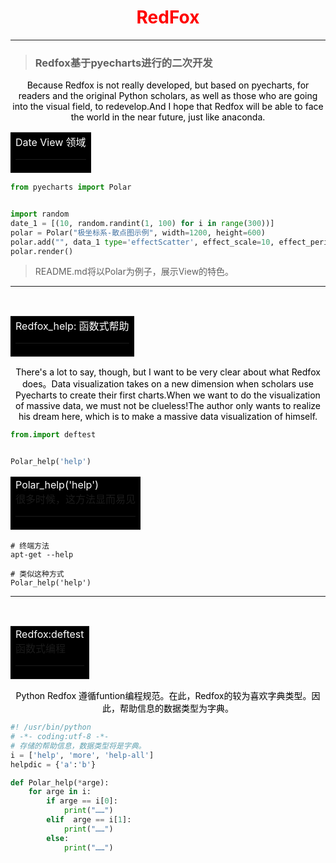 <h1 align="center"><font color="red">RedFox</font></h1>

<hr>

> ### Redfox基于pyecharts进行的二次开发

<p align="center"><font color=#000000>Because Redfox is not really developed, but based on pyecharts, for readers and the original Python scholars, as well as those who are going into the visual field, to redevelop.And I hope that Redfox will be able to face the world in the near future, just like anaconda.</font></p>

<table><tr><td bgcolor=#000000><font color=#FFFFFF>Date View 领域</font><hr></td></tr></table>

```python
from pyecharts import Polar


import random
date_1 = [(10, random.randint(1, 100) for i in range(300))]
polar = Polar("极坐标系-散点图示例", width=1200, height=600)
polar.add("", data_1 type='effectScatter', effect_scale=10, effect_period=5)
polar.render()

```

> README.md将以Polar为例子，展示View的特色。

<hr>

<br>

<table><tr><td bgcolor=#000000><font color=#FFFFFF>Redfox_help: 函数式帮助</font><hr></td></tr></table>

<p align="center"><font color=#000000>There's a lot to say, though, but I want to be very clear about what Redfox does。Data visualization takes on a new dimension when scholars use Pyecharts to create their first charts.When we want to do the visualization of massive data, we must not be clueless!The author only wants to realize his dream here, which is to make a massive data visualization of himself.</font></p>

```python
from.import deftest


Polar_help('help')
```

<table><tr><td bgcolor=#000000><font color=#FFFFFF>Polar_help('help')</font><br>
    <font>很多时候，这方法显而易见</font><hr></td></tr></table>

```shell
# 终端方法
apt-get --help

# 类似这种方式
Polar_help('help')
```

<hr>

<br>

<table><tr><td bgcolor=#000000><font color=#FFFFFF>Redfox:deftest</font><br>
    <font>函数式编程</font><hr></td></tr></table>

<p align="center"><font color=#000000>Python Redfox 遵循funtion编程规范。在此，Redfox的较为喜欢字典类型。因此，帮助信息的数据类型为字典。</font></p>

```python
#! /usr/bin/python 
# -*- coding:utf-8 -*-
# 存储的帮助信息，数据类型将是字典。
i = ['help', 'more', 'help-all']
helpdic = {'a':'b'}

def Polar_help(*arge):
    for arge in i:
        if arge == i[0]:
            print("……")
        elif  arge == i[1]:
            print("……")
        else:
            print("……")
```













